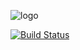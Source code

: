 [logo]: https://www.xy.company/img/home/logo_xy.png

![logo]

[![Build Status](https://travis-ci.com/XYOracleNetwork/app-archivist-nodejs.svg?branch=develop)](https://travis-ci.com/XYOracleNetwork/app-archivist-nodejs)